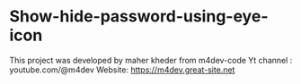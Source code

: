 # Show-hide-password-using-eye-icon
This project was developed by maher kheder from m4dev-code
Yt channel : youtube.com/@m4dev
Website: https://m4dev.great-site.net
